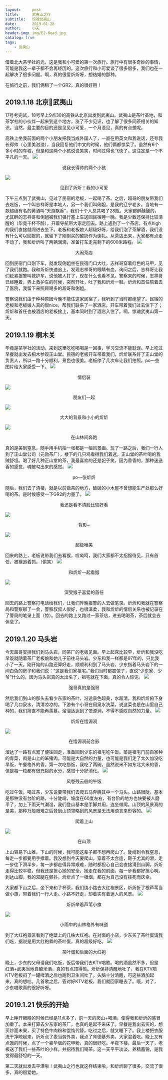 ```yaml
---
layout:     post
title:      武夷山之行
subtitle:   惊魂武夷山
date:       2019-01-28
author:     小天
header-img: img/E2-Head.jpg
catalog: true
tags:
    - 武夷山
---
```



借着北大茶学社的光，这是我和小可爱的第一次旅行。旅行中有很多奇妙的事情，可能是我这一辈子都不会再经历的。这次旅行和小可爱谈了很多很多，我们也在一起解决了很多问题。啊，真的很爱炘炘呀，想结婚的那种。

在旅行之前，我们俩租了一个GR2，真的很好用！

## 2019.1.18 北京🚄武夷山
17号考完试，18号早上9点30的高铁从北京出发到武夷山。武夷山是茶叶圣地，和茶学社的小伙伴一起来到这个地方，涨了不少见识，也了解了很多同茶相关的知识。当然，最主要的目的还是见见小可爱，一个月没见，真的有点想呢。

高铁上坐我前面的两个小朋友把我当成外国人了，一直在用英文和我说话，还夸我长得帅（心里美滋滋），当我回复他们中文的时候，他们俩都惊呆了。虽然有6个多小时的车程，但是和这两个小孩说说笑笑，时间过得也飞快了。这注定是一个不平凡的一天。
![](https://ws1.sinaimg.cn/large/006tNc79ly1fzmq924g1bj313y0u01kr.jpg)
<center>说我长得帅的两个小孩</center>

![](https://ws4.sinaimg.cn/large/006tNc79ly1fzmqlhnf95j319b0u0e86.jpg)
<center>见到了炘炘！我的小可爱</center>

下午三点到了武夷山，见过了民宿的老板，一起喝了茶。之后，超哥的朋友带我们去吃饭，一个叫志祥哥是本地人，另一个我们叫俐姐，是我的辽宁老乡。当地有一款超级有名的黄酒叫“天游飘香”，我们十个人总共喝了28瓶。大家都醉醺醺的，尤其醉的志祥哥和俐姐被我们强行塞上车送回民宿睡一晚。我是少数还保持比较清醒的（毕竟千杯不醉），开着导航带大家走回去。路上遇到了一个茶店，有点high的我们直接就闯进去坐下。老板和老板娘人超级好呀，给我们泡了茶解酒，我们没有什么可以回报的，就留下了刚刚买的酸奶作为谢礼。从茶店出来，大家都有点走不动了，我和炘炘叫了两辆滴滴，准备打车走完剩下的600米路程。
![](https://ws3.sinaimg.cn/large/006tNc79ly1fzmqxbl61vj30u0140x6p.jpg)
<center>大闹茶店</center>

回到民宿门口刚下车，就发现俐姐坐在民宿门口大吐，志祥哥穿着红色的马甲，见了我们就跑。我和炘炘快速追上，发现志祥哥的眼睛有血，询问之后，志祥哥让我们赶紧报警叫救护车，说他被人打了，现在什么也看不见。警察来的时候，志祥哥已经睡着，弄上救护车的时候，突然开吐，吐了我和炘炘一鞋。炘炘和首任陪着去了医院，我留下来照顾喝多的超哥和俐姐。

警察说我们由于种种原因今晚不能住这家民宿了，我听到了当时都绝望了。民宿的老板和老板娘人真的很nice，帮我们联系了一家酒店，开车带着我们过去住下了；炘炘和首任也被酒店的老板接上，基本同时到了酒店入住了。啊，惊魂武夷山第一天。

## 2019.1.19 桐木关
毕竟是茶学社的活动，来到这里吃吃喝喝是一回事，学习交流不能耽误。早上吃过早餐就出发去桐木参观正山堂。民宿的老板开车带着我们，炘炘联系好了正山堂的负责人，所以一路十分顺利，景色也很美。老板停了几次车让我们拍照。po一些图片给大家感受一下。
![](https://ws3.sinaimg.cn/large/006tNc79ly1fzmr203fo4j31400u0x6r.jpg)
<center>情侣装</center>

![](https://ws1.sinaimg.cn/large/006tNc79ly1fzmr2y2pjtj31400u07wj.jpg)
<center>朋友们一起</center>

![](https://ws1.sinaimg.cn/large/006tNc79ly1fzmr3xc2flj30u01404qr.jpg)
<center>大大的背景和小小的炘炘</center>

![](https://ws3.sinaimg.cn/large/006tNc79ly1fzmr4smqeyj31400u0qv9.jpg)
<center>在山林间奔跑</center>

真的是美到窒息，随手用手机拍一张都是一幅风景画。玩了一路之后，我们一行人到了正山堂公司（元勋茶厂），楼下的几只鸡看得我们着迷，正山堂的茶叶喝的我贼舒坦。喝了好几种正山堂的茶，我最喜欢的还是妃子笑，因为香香的，那种迷迭香的感觉，魂被勾出来的感觉。
![](https://ws3.sinaimg.cn/large/006tNc79ly1fzmr5nru03j319b0u0x6t.jpg)
<center>po一张炘炘</center>

随后，我们去了清楼，就是以前做茶的地方，破破的小木屋不曾想能生产处那么好喝的茶。是时候感受一下GR2的力量了。
![](https://ws4.sinaimg.cn/large/006tNc79ly1fzmr6iu37tj30u019bqv9.jpg)
<center>我还是看不清脸比较好看</center>

![](https://ws4.sinaimg.cn/large/006tNc79ly1fzmr75mvdpj319b0u01l2.jpg)
<center>背影~</center>

![](https://ws4.sinaimg.cn/large/006tNc79ly1fzmr8apz2lj319b0u0kjn.jpg)
<center>超级唯美</center>

回来的路上，老板说带我们去看猴，哎呦呵，我们大家都不太招猴待见，只有首任，被猴追着抓。（偷笑）
![](https://ws3.sinaimg.cn/large/006tNc79ly1fzmr9bzxlpj313y0u01kx.jpg)
<center>和炘炘一起看猴</center>

![](https://ws2.sinaimg.cn/large/006tNc79ly1fzmr9gkegxj30u0140x6p.jpg)
<center>深受猴子喜爱的首任</center>

回去的路上警察打电话给我们，让我们昨晚报警的人去做笔录。炘炘和我就在警察局和警察聊了一会，警察叔叔人很好，也很温柔，我和炘炘的情侣关系也被记录在了警局的笔录上面（惊）。回去的路上又路过一家茶店，进去喝喝茶，茶后就会去休息了。

## 2019.1.20 马头岩
今天超哥安排我们到马头岩，同茶厂的老板见面。早上起床比较早，炘炘和我没吃早饭就随着茶厂老板娘和她儿子前往马头岩。少东和我一样都是97年的，只比我小了一天。刚开始的山路还算好走，顺顺利利到了马头岩，少东指着马头岩下的一间白色的房子和我们说：“这是我们家祖宅。”我们当时都震惊了，直说“少东家、少爷”什么的，因为马头岩真的太出名了，祖宅就在下面，真的令人惊诧。
![](https://ws4.sinaimg.cn/large/006tNc79ly1fzmrc0v57qj31400u0hdv.jpg)
<center>强哥真的是强哥</center>

然后我们到山的那头去看少东家的茶叶，沿途景色超美，水超清，我和炘炘俯下身喝了几口泉水，清清凉凉的。下游有个小哥在用泉水洗菜，说这菜也是在山里自己种的，我们简直不能再羡慕。溜溜达达到了悟源涧，不得不感叹自然的力量。
![](https://ws2.sinaimg.cn/large/006tNc79ly1fzmrcu8cu2j319b0u07wm.jpg)
<center>炘炘在悟源涧</center>

![](https://ws4.sinaimg.cn/large/006tNc79ly1fzmrdej8nnj31400u0u0x.jpg)
<center>在悟源涧前合影</center>

溜达了一路有点累了便往回走，准备回到少东的祖宅吃午饭。菜是祖宅门前自家种的青菜，肉是山上的笨猪肉，可能是大自然的力量，也可能是我们走了太久加没吃早饭，午餐格外的香。第一次吃捞饭，我吃了两碗，虽然说米不如东北大米的香，但是每一粒都有很充裕的水分，感觉十分好消化。
![](https://ws4.sinaimg.cn/large/006tNc79ly1fzmrej54mbj31400u0kjm.jpg)
<center>风卷残云般的午饭</center>

吃过午饭，喝过茶，少东说要带我们去爬五马奔腾其中一个马头。山路很陡，基本是那种没有台阶的路，十分陡峭，坡度在60度左右，有台阶的地方也快要被人磨平了，加上下雨天气潮湿，我们登山基本是手脚并用，连坐带爬。山顶的风景真的是美，那种万般艰难之后登到山顶领略到的风景是无法用语言来形容的。
![](https://ws3.sinaimg.cn/large/006tNc79ly1fzmosmu123j319b0u04qu.jpg)
<center>爬着上山</center>

![](https://ws2.sinaimg.cn/large/006tNc79ly1fzmrg3cfwqj31400u01kz.jpg)
<center>在山顶</center>

上山容易下山难，下山的时候，我可能这辈子都不想再爬山了。陡峭到令我窒息，每走一步都要用手撑着。我没想到今天要爬山，穿着不太合适，鞋子尤其的滑，走一步往下滑半步，每一步都走得异常艰难，随时都担心自己会直接滑到山脚。炘炘走得比较平稳，但我还是担心她的安全，她走在我的前面，每一步我都好担心啊。到达山脚，我的双腿在颤抖，炘炘点了一根烟，都在为自己没有摔死而庆幸。

大家都下山之后，坐下来和了杯茶，我们绕小路去大红袍景区，炘炘折了根芦苇当做小旗，带着我们一行人走。小路不好走，却着实有着迷人的风景。
![](https://ws3.sinaimg.cn/large/006tNc79ly1fzmp80hum4j319b0u0b2e.jpg)
<center>炘炘举着芦苇小旗</center>

![](https://ws3.sinaimg.cn/large/006tNc79ly1fzmp9mv5foj319b0u04qu.jpg)
<center>小雨中的山林格外有味道</center>

到了大红袍景区看到了绝壁上的几株大红袍。在对面的小店，少东买了茶叶蛋请我们吃，据说是用大红袍煮的茶叶蛋，真的超级好吃。
![](https://ws2.sinaimg.cn/large/006tNc79ly1fzmpak08nxj319b0u01l2.jpg)
<center>茶叶蛋和后面的大红袍</center>

晚上，少东的父母请我们吃饭，饭后带我们去KTV唱歌。喝的酒虽然不多，但是红酒+武夷当地自酿米酒，真的有点顶得慌。炘炘保持清醒地吐了，我在KTV陪KTV老板闷了一罐啤酒之后也跑到卫生间吐了。头脑十分清醒，可这些酒加起来，真的想吐。几首歌之后，答对好KTV老板，我们就回家睡去了。哦，对了，少东唱歌真的很好听呀。

## 2019.1.21 快乐的开始
早上睁开眼睛的时候已经是11点多了，前一天的爬山+喝酒，使得我和炘炘的感冒加重了。本来打算去少东家的茶厂，也真的是起不来床了。早餐是我出去买的，想买炒面未果，买了特色牛肉粉和馄饨代替。吃过之后，就又睡下了。我上楼把衣服洗干净晾起来，炘炘点了麦当劳外卖，我点了肯德基外卖，大家混着吃。晚上又有点饿的时候，点了一个豪华版的花甲粉，真的很好吃。半夜下楼，最后一天了，老板送了我们一些茶叶的小样，并招待我们喝茶。这一天平平淡淡，养精蓄锐，是我觉得最舒坦的一天。

第二天就出发去平潭啦！武夷山之行也就这样结束啦，和炘炘聊了很多，交流了很多，真的很爱她。
